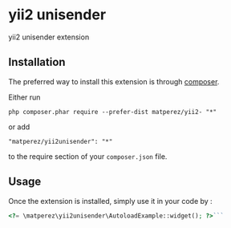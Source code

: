 yii2 unisender
==============
yii2 unisender extension

Installation
------------

The preferred way to install this extension is through [composer](http://getcomposer.org/download/).

Either run

```
php composer.phar require --prefer-dist matperez/yii2- "*"
```

or add

```
"matperez/yii2unisender": "*"
```

to the require section of your `composer.json` file.


Usage
-----

Once the extension is installed, simply use it in your code by  :

```php
<?= \matperez\yii2unisender\AutoloadExample::widget(); ?>```
